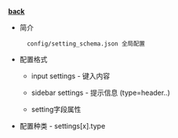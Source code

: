 [**back**](../../main.md)

* 简介

        config/setting_schema.json 全局配置


* 配置格式

    * input settings  - 键入内容

    * sidebar settings - 提示信息 (type=header..)

    * setting字段属性

* 配置种类 - settings[x].type